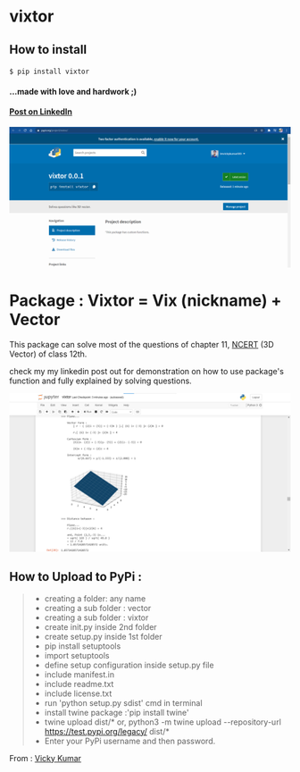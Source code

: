 # vixtor

## How to install
`
$ pip install vixtor
`

#### ...made with love and hardwork ;)
#### [Post on LinkedIn](https://www.linkedin.com/feed/update/urn:li:activity:6715639149992394752/)

[![pypi](assets/pypi.png)](https://pypi.org/project/vixtor/)

# Package : Vixtor = Vix (nickname) + Vector

This package can solve most of the questions of chapter 11, [NCERT](asstes/NCERT-Books-for-class%2012-Maths-Chapter%2011.pdf) (3D Vector) of class 12th.

check my my linkedin post out for demonstration on how to use package's function and fully explained by solving questions.


![plane](assets/vixtor.png)


## How to Upload to PyPi :

> * creating a folder: any name
> * creating a sub folder : vector
> * creating a sub folder : vixtor
> * create init.py inside 2nd folder
> * create setup.py inside 1st folder
> * pip install setuptools
> * import setuptools
> * define setup configuration inside setup.py file
> * include manifest.in
> * include readme.txt
> * include license.txt
> * run 'python setup.py sdist' cmd in terminal
> * install twine package :'pip install twine'
> * twine upload dist/* or, python3 -m twine upload --repository-url https://test.pypi.org/legacy/ dist/*
> * Enter your PyPi username and then password.


From : [Vicky Kumar](https://github.com/imvickykumar999)
